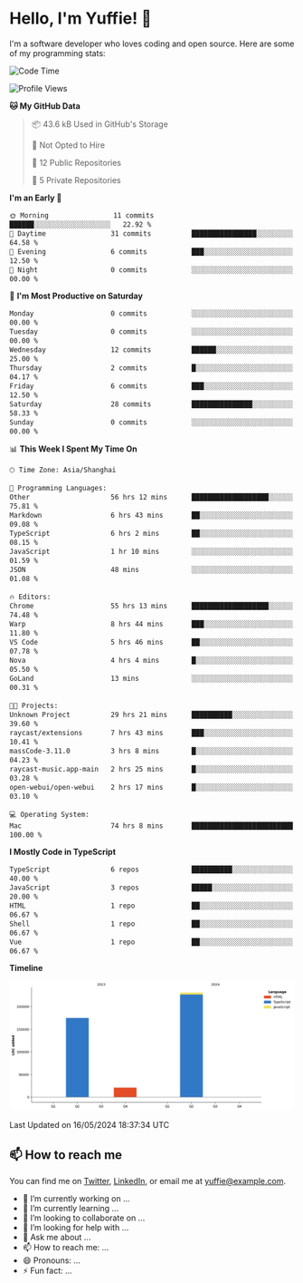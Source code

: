 
# Hello, I'm Yuffie! 👋

I'm a software developer who loves coding and open source. Here are some of my programming stats:

<!--START_SECTION:waka-->
![Code Time](http://img.shields.io/badge/Code%20Time-303%20hrs%2031%20mins-blue)

![Profile Views](http://img.shields.io/badge/Profile%20Views-1-blue)

**🐱 My GitHub Data** 

> 📦 43.6 kB Used in GitHub's Storage 
 > 
> 🚫 Not Opted to Hire
 > 
> 📜 12 Public Repositories 
 > 
> 🔑 5 Private Repositories 
 > 
**I'm an Early 🐤** 

```text
🌞 Morning                11 commits          ██████░░░░░░░░░░░░░░░░░░░   22.92 % 
🌆 Daytime                31 commits          ████████████████░░░░░░░░░   64.58 % 
🌃 Evening                6 commits           ███░░░░░░░░░░░░░░░░░░░░░░   12.50 % 
🌙 Night                  0 commits           ░░░░░░░░░░░░░░░░░░░░░░░░░   00.00 % 
```
📅 **I'm Most Productive on Saturday** 

```text
Monday                   0 commits           ░░░░░░░░░░░░░░░░░░░░░░░░░   00.00 % 
Tuesday                  0 commits           ░░░░░░░░░░░░░░░░░░░░░░░░░   00.00 % 
Wednesday                12 commits          ██████░░░░░░░░░░░░░░░░░░░   25.00 % 
Thursday                 2 commits           █░░░░░░░░░░░░░░░░░░░░░░░░   04.17 % 
Friday                   6 commits           ███░░░░░░░░░░░░░░░░░░░░░░   12.50 % 
Saturday                 28 commits          ███████████████░░░░░░░░░░   58.33 % 
Sunday                   0 commits           ░░░░░░░░░░░░░░░░░░░░░░░░░   00.00 % 
```


📊 **This Week I Spent My Time On** 

```text
🕑︎ Time Zone: Asia/Shanghai

💬 Programming Languages: 
Other                    56 hrs 12 mins      ███████████████████░░░░░░   75.81 % 
Markdown                 6 hrs 43 mins       ██░░░░░░░░░░░░░░░░░░░░░░░   09.08 % 
TypeScript               6 hrs 2 mins        ██░░░░░░░░░░░░░░░░░░░░░░░   08.15 % 
JavaScript               1 hr 10 mins        ░░░░░░░░░░░░░░░░░░░░░░░░░   01.59 % 
JSON                     48 mins             ░░░░░░░░░░░░░░░░░░░░░░░░░   01.08 % 

🔥 Editors: 
Chrome                   55 hrs 13 mins      ███████████████████░░░░░░   74.48 % 
Warp                     8 hrs 44 mins       ███░░░░░░░░░░░░░░░░░░░░░░   11.80 % 
VS Code                  5 hrs 46 mins       ██░░░░░░░░░░░░░░░░░░░░░░░   07.78 % 
Nova                     4 hrs 4 mins        █░░░░░░░░░░░░░░░░░░░░░░░░   05.50 % 
GoLand                   13 mins             ░░░░░░░░░░░░░░░░░░░░░░░░░   00.31 % 

🐱‍💻 Projects: 
Unknown Project          29 hrs 21 mins      ██████████░░░░░░░░░░░░░░░   39.60 % 
raycast/extensions       7 hrs 43 mins       ███░░░░░░░░░░░░░░░░░░░░░░   10.41 % 
massCode-3.11.0          3 hrs 8 mins        █░░░░░░░░░░░░░░░░░░░░░░░░   04.23 % 
raycast-music.app-main   2 hrs 25 mins       █░░░░░░░░░░░░░░░░░░░░░░░░   03.28 % 
open-webui/open-webui    2 hrs 17 mins       █░░░░░░░░░░░░░░░░░░░░░░░░   03.10 % 

💻 Operating System: 
Mac                      74 hrs 8 mins       █████████████████████████   100.00 % 
```

**I Mostly Code in TypeScript** 

```text
TypeScript               6 repos             ██████████░░░░░░░░░░░░░░░   40.00 % 
JavaScript               3 repos             █████░░░░░░░░░░░░░░░░░░░░   20.00 % 
HTML                     1 repo              ██░░░░░░░░░░░░░░░░░░░░░░░   06.67 % 
Shell                    1 repo              ██░░░░░░░░░░░░░░░░░░░░░░░   06.67 % 
Vue                      1 repo              ██░░░░░░░░░░░░░░░░░░░░░░░   06.67 % 
```



**Timeline**

![Lines of Code chart](https://raw.githubusercontent.com/macoswk/macoswk/main/assets/bar_graph.png)


 Last Updated on 16/05/2024 18:37:34 UTC
<!--END_SECTION:waka-->

## 📫 How to reach me

You can find me on [Twitter](https://twitter.com/Yuffie), [LinkedIn](https://www.linkedin.com/in/Yuffie/), or email me at yuffie@example.com.

- 🔭 I’m currently working on ...
- 🌱 I’m currently learning ...
- 👯 I’m looking to collaborate on ...
- 🤔 I’m looking for help with ...
- 💬 Ask me about ...
- 📫 How to reach me: ...
- 😄 Pronouns: ...
- ⚡ Fun fact: ...
